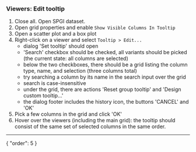 ### Viewers: Edit tooltip

1. Close all. Open SPGI dataset.
2. Open grid properties and enable `Show Visible Columns In Tooltip`
3. Open a scatter plot and a box plot
4. Right-click on a viewer and select `Tooltip > Edit...`
   - dialog 'Set tooltip' should open
   - 'Search' checkbox should be checked, all variants should be picked (the current state: all columns are selected)
   - below the two checkboxes, there should be a grid listing the column type, name, and selection (three columns total)
   - try searching a column by its name in the search input over the grid
   - search is case-insensitive
   - under the grid, there are actions 'Reset group tooltip' and 'Design custom tooltip...'
   - the dialog footer includes the history icon, the buttons 'CANCEL' and 'OK'
5. Pick a few columns in the grid and click 'OK'
6. Hover over the viewers (including the main grid): the tooltip should consist of the same set of selected columns in the same order.


---
{
  "order": 5
}
